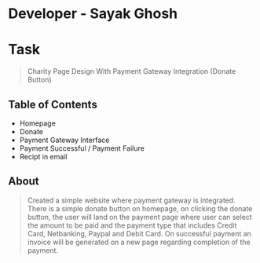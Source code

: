 # Developer - Sayak Ghosh

<h1>Task</h1>

> Charity Page Design With Payment Gateway Integration (Donate Button)

<h2>Table of Contents</h2>

* Homepage
* Donate
* Payment Gateway Interface
* Payment Successful / Payment Failure
* Recipt in email 

<h2>About</h2>

> Created a simple website where payment gateway is integrated. There is a simple donate button on homepage, on clicking the donate button, the user will land on the payment page where user can select the amount to be paid and the payment type that includes Credit Card, Netbanking, Paypal and Debit Card. On successful payment an invoice will be generated on a new page regarding completion of the payment.
